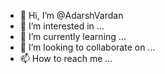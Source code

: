 - 👋 Hi, I’m @AdarshVardan
- 👀 I’m interested in ...
- 🌱 I’m currently learning ...
- 💞️ I’m looking to collaborate on ...
- 📫 How to reach me ...

<!---
AdarshVardan/AdarshVardan is a ✨ special ✨ repository because its `README.md` (this file) appears on your GitHub profile.
You can click the Preview link to take a look at your changes.
--->
